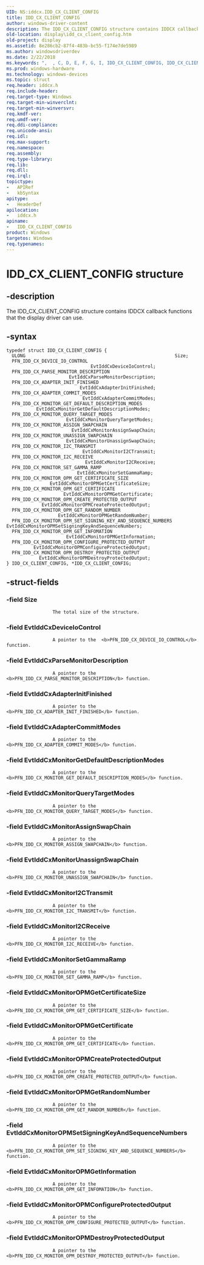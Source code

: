 ```yaml
---
UID: NS:iddcx.IDD_CX_CLIENT_CONFIG
title: IDD_CX_CLIENT_CONFIG
author: windows-driver-content
description: The IDD_CX_CLIENT_CONFIG structure contains IDDCX callback functions that the display driver can use.
old-location: display\idd_cx_client_config.htm
old-project: display
ms.assetid: 8e286cb2-87f4-483b-bc55-f174e7de5989
ms.author: windowsdriverdev
ms.date: 2/22/2018
ms.keywords: ",  , C, D, E, F, G, I, IDD_CX_CLIENT_CONFIG, IDD_CX_CLIENT_CONFIG structure [Display Devices], L, N, O, T, X, _, display.idd_cx_client_config, iddcx/IDD_CX_CLIENT_CONFIG"
ms.prod: windows-hardware
ms.technology: windows-devices
ms.topic: struct
req.header: iddcx.h
req.include-header: 
req.target-type: Windows
req.target-min-winverclnt: 
req.target-min-winversvr: 
req.kmdf-ver: 
req.umdf-ver: 
req.ddi-compliance: 
req.unicode-ansi: 
req.idl: 
req.max-support: 
req.namespace: 
req.assembly: 
req.type-library: 
req.lib: 
req.dll: 
req.irql: 
topictype:
-	APIRef
-	kbSyntax
apitype:
-	HeaderDef
apilocation:
-	iddcx.h
apiname:
-	IDD_CX_CLIENT_CONFIG
product: Windows
targetos: Windows
req.typenames: 
---
```


# IDD_CX_CLIENT_CONFIG structure


## -description


The IDD_CX_CLIENT_CONFIG structure contains IDDCX callback functions that the display driver can use.


## -syntax


````
typedef struct IDD_CX_CLIENT_CONFIG {
  ULONG                                                       Size;
  PFN_IDD_CX_DEVICE_IO_CONTROL                                EvtIddCxDeviceIoControl;
  PFN_IDD_CX_PARSE_MONITOR_DESCRIPTION                        EvtIddCxParseMonitorDescription;
  PFN_IDD_CX_ADAPTER_INIT_FINISHED                            EvtIddCxAdapterInitFinished;
  PFN_IDD_CX_ADAPTER_COMMIT_MODES                             EvtIddCxAdapterCommitModes;
  PFN_IDD_CX_MONITOR_GET_DEFAULT_DESCRIPTION_MODES            EvtIddCxMonitorGetDefaultDescriptionModes;
  PFN_IDD_CX_MONITOR_QUERY_TARGET_MODES                       EvtIddCxMonitorQueryTargetModes;
  PFN_IDD_CX_MONITOR_ASSIGN_SWAPCHAIN                         EvtIddCxMonitorAssignSwapChain;
  PFN_IDD_CX_MONITOR_UNASSIGN_SWAPCHAIN                       EvtIddCxMonitorUnassignSwapChain;
  PFN_IDD_CX_MONITOR_I2C_TRANSMIT                             EvtIddCxMonitorI2CTransmit;
  PFN_IDD_CX_MONITOR_I2C_RECEIVE                              EvtIddCxMonitorI2CReceive;
  PFN_IDD_CX_MONITOR_SET_GAMMA_RAMP                           EvtIddCxMonitorSetGammaRamp;
  PFN_IDD_CX_MONITOR_OPM_GET_CERTIFICATE_SIZE                 EvtIddCxMonitorOPMGetCertificateSize;
  PFN_IDD_CX_MONITOR_OPM_GET_CERTIFICATE                      EvtIddCxMonitorOPMGetCertificate;
  PFN_IDD_CX_MONITOR_OPM_CREATE_PROTECTED_OUTPUT              EvtIddCxMonitorOPMCreateProtectedOutput;
  PFN_IDD_CX_MONITOR_OPM_GET_RANDOM_NUMBER                    EvtIddCxMonitorOPMGetRandomNumber;
  PFN_IDD_CX_MONITOR_OPM_SET_SIGNING_KEY_AND_SEQUENCE_NUMBERS EvtIddCxMonitorOPMSetSigningKeyAndSequenceNumbers;
  PFN_IDD_CX_MONITOR_OPM_GET_INFOMATION                       EvtIddCxMonitorOPMGetInformation;
  PFN_IDD_CX_MONITOR_OPM_CONFIGURE_PROTECTED_OUTPUT           EvtIddCxMonitorOPMConfigureProtectedOutput;
  PFN_IDD_CX_MONITOR_OPM_DESTROY_PROTECTED_OUTPUT             EvtIddCxMonitorOPMDestroyProtectedOutput;
} IDD_CX_CLIENT_CONFIG, *IDD_CX_CLIENT_CONFIG;
````


## -struct-fields




### -field Size


                     The total size of the structure.


### -field EvtIddCxDeviceIoControl


                     A pointer to the  <b>PFN_IDD_CX_DEVICE_IO_CONTROL</b> function.


### -field EvtIddCxParseMonitorDescription


                     A pointer to the  <b>PFN_IDD_CX_PARSE_MONITOR_DESCRIPTION</b> function.


### -field EvtIddCxAdapterInitFinished


                     A pointer to the  <b>PFN_IDD_CX_ADAPTER_INIT_FINISHED</b> function.


### -field EvtIddCxAdapterCommitModes


                     A pointer to the  <b>PFN_IDD_CX_ADAPTER_COMMIT_MODES</b> function.


### -field EvtIddCxMonitorGetDefaultDescriptionModes


                     A pointer to the  <b>PFN_IDD_CX_MONITOR_GET_DEFAULT_DESCRIPTION_MODES</b> function.


### -field EvtIddCxMonitorQueryTargetModes


                     A pointer to the  <b>PFN_IDD_CX_MONITOR_QUERY_TARGET_MODES</b> function.


### -field EvtIddCxMonitorAssignSwapChain


                     A pointer to the  <b>PFN_IDD_CX_MONITOR_ASSIGN_SWAPCHAIN</b> function.


### -field EvtIddCxMonitorUnassignSwapChain


                     A pointer to the  <b>PFN_IDD_CX_MONITOR_UNASSIGN_SWAPCHAIN</b> function.


### -field EvtIddCxMonitorI2CTransmit


                     A pointer to the  <b>PFN_IDD_CX_MONITOR_I2C_TRANSMIT</b> function.


### -field EvtIddCxMonitorI2CReceive


                     A pointer to the  <b>PFN_IDD_CX_MONITOR_I2C_RECEIVE</b> function.


### -field EvtIddCxMonitorSetGammaRamp


                     A pointer to the  <b>PFN_IDD_CX_MONITOR_SET_GAMMA_RAMP</b> function.


### -field EvtIddCxMonitorOPMGetCertificateSize


                     A pointer to the  <b>PFN_IDD_CX_MONITOR_OPM_GET_CERTIFICATE_SIZE</b> function.


### -field EvtIddCxMonitorOPMGetCertificate


                     A pointer to the  <b>PFN_IDD_CX_MONITOR_OPM_GET_CERTIFICATE</b> function.


### -field EvtIddCxMonitorOPMCreateProtectedOutput


                     A pointer to the  <b>PFN_IDD_CX_MONITOR_OPM_CREATE_PROTECTED_OUTPUT</b> function.


### -field EvtIddCxMonitorOPMGetRandomNumber


                     A pointer to the  <b>PFN_IDD_CX_MONITOR_OPM_GET_RANDOM_NUMBER</b> function.


### -field EvtIddCxMonitorOPMSetSigningKeyAndSequenceNumbers


                     A pointer to the  <b>PFN_IDD_CX_MONITOR_OPM_SET_SIGNING_KEY_AND_SEQUENCE_NUMBERS</b> function.


### -field EvtIddCxMonitorOPMGetInformation


                     A pointer to the  <b>PFN_IDD_CX_MONITOR_OPM_GET_INFOMATION</b> function.


### -field EvtIddCxMonitorOPMConfigureProtectedOutput


                     A pointer to the  <b>PFN_IDD_CX_MONITOR_OPM_CONFIGURE_PROTECTED_OUTPUT</b> function.


### -field EvtIddCxMonitorOPMDestroyProtectedOutput


                     A pointer to the  <b>PFN_IDD_CX_MONITOR_OPM_DESTROY_PROTECTED_OUTPUT</b> function.

